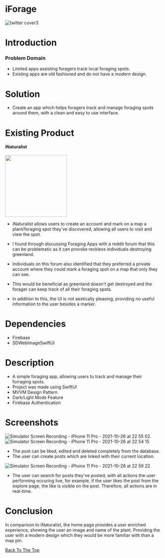 # iForage
![twitter cover3](https://user-images.githubusercontent.com/91622555/138967460-19904389-e1c0-4321-9369-7e5255024ea8.png)

# Introduction
### Problem Domain
- Limited apps assisting foragers track local foraging spots.
- Existing apps are old fashioned and do not have a modern design.

# Solution
- Create an app which helps foragers track and manage foraging spots around them, with a clean and easy to use interface.

# Existing Product
#### iNaturalist
<img src="https://user-images.githubusercontent.com/91622555/137644818-bec5c761-a3cd-425f-bc4d-a33dc415ce50.PNG" width="200" />

- iNaturalist allows users to create an account and mark on a map a plant/foraging spot they've discovered, allowing all users to visit and view the spot.

- I found through discussing Foraging Apps with a reddit forum that this can be problematic as it can provoke reckless individuals destroying greenland.

- Individuals on this forum also identified that they preferred a private account where they could mark a foraging spot on a map that only they can see.

- This would be beneficial as greenland doesn't get destroyed and the forager can keep track of all their foraging spots.
- In addition to this, the UI is not aestically pleasing, providing no useful information to the user besides a marker.


# Dependencies
- Firebase
- SDWebImageSwiftUI

# Description
- A simple foraging app, allowing users to track and manage their forraging spots.
- Project was made using SwiftUI
- MVVM Design Pattern
- Dark/Light Mode Feature
- Firebase Authentication

# Screenshots
![Simulator Screen Recording - iPhone 11 Pro - 2021-10-26 at 22 55 02](https://user-images.githubusercontent.com/91622555/138966668-f4e4c43e-d3b0-4b96-8ac6-f54eeb25fa24.gif).
![Simulator Screen Recording - iPhone 11 Pro - 2021-10-26 at 22 54 15](https://user-images.githubusercontent.com/91622555/138966679-22e60e8c-8c41-448a-8584-28d7868c387a.gif)
- The post can be liked, edited and deleted completely from the database.
- The user can create posts which are linked with their current location.

![Simulator Screen Recording - iPhone 11 Pro - 2021-10-26 at 22 59 22](https://user-images.githubusercontent.com/91622555/138967121-707be8f5-9a32-4d83-9903-01fa2d10d62b.gif)
- The user can search for posts they've posted, with all actions the user performing occuring live, for example, if the user likes the post from the explore page, the like is visible on the post. Therefore, all actions are in real-time.

# Conclusion
In comparison to iNaturalist, the home page provides a user enriched experience, showing the user an image and name of the plant. Providing the user with a modern design which they would be more familiar with than a map pin.

[Back To The Top](#iForage)
